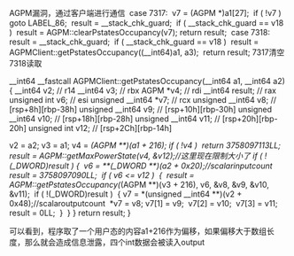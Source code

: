 ﻿AGPM漏洞，通过客户端进行通信
​      case 7317:
​        v7 = (AGPM *)a1[27];
​        if ( !v7 )
​          goto LABEL_86;
​        result = __stack_chk_guard;
​        if ( __stack_chk_guard == v18 )
​          result = AGPM::clearPstatesOccupancy(v7);
​        return result;
​      case 7318:
​        result = __stack_chk_guard;
​        if ( __stack_chk_guard == v18 )
​          result = AGPMClient::getPstatesOccupancy((__int64)a1, a3);
​        return result;
7317清空
7318读取

__int64 __fastcall AGPMClient::getPstatesOccupancy(__int64 a1, __int64 a2)
{
  __int64 v2; // r14
  __int64 v3; // rbx
  AGPM *v4; // rdi
  __int64 result; // rax
  unsigned int v6; // esi
  unsigned __int64 *v7; // rcx
  unsigned __int64 v8; // [rsp+8h][rbp-38h]
  unsigned __int64 v9; // [rsp+10h][rbp-30h]
  unsigned __int64 v10; // [rsp+18h][rbp-28h]
  unsigned __int64 v11; // [rsp+20h][rbp-20h]
  unsigned int v12; // [rsp+2Ch][rbp-14h]

  v2 = a2;
  v3 = a1;
  v4 = *(AGPM **)(a1 + 216);
  if ( !v4 )
​    return 3758097113LL;
  result = AGPM::getMaxPowerState(v4, &v12);//这里现在限制大小了
  if ( !(_DWORD)result )
  {
​    v6 = **(_DWORD **)(a2 + 0x20);//scalarinputcount
​    result = 3758097090LL;
​    if ( v6 <= v12 )
​    {
​      result = AGPM::getPstatesOccupancy(*(AGPM **)(v3 + 216), v6, &v8, &v9, &v10, &v11);
​      if ( !(_DWORD)result )
​      {
​        v7 = *(unsigned __int64 **)(v2 + 0x48);//scalaroutputcount
​        *v7 = v8;
​        v7[1] = v9;
​        v7[2] = v10;
​        v7[3] = v11;
​        result = 0LL;
​      }
​    }
  }
  return result;
}

可以看到，程序取了一个用户态的内容a1+216作为偏移，如果偏移大于数组长度，那么就会造成信息泄露，四个int数据会被读入output